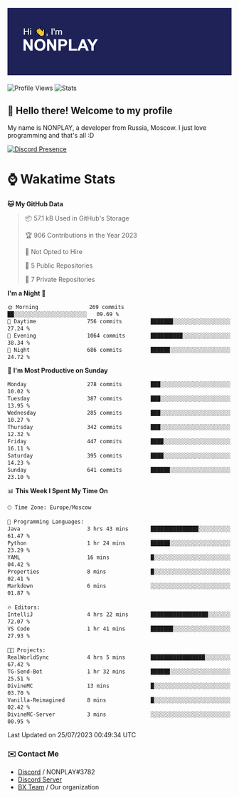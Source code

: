 ![Discord Presence](./header.png)
<br></br>
![Profile Views](https://komarev.com/ghpvc/?username=NONPLAYT&color=blue&style=for-the-badge)
![Stats](https://img.shields.io/badge/0%25-OPTIMIZED-orange?style=for-the-badge)


## :wave: Hello there! Welcome to my profile

My name is NONPLAY, a developer from Russia, Moscow. I just love programming and that's all :D

[![Discord Presence](https://lanyard.cnrad.dev/api/597087584090587177?showDisplayName=true)](https://discord.com/users/597087584090587177) 

# ⌚ Wakatime Stats

<!--START_SECTION:waka-->
**🐱 My GitHub Data** 

> 📦 57.1 kB Used in GitHub's Storage 
 > 
> 🏆 906 Contributions in the Year 2023
 > 
> 🚫 Not Opted to Hire
 > 
> 📜 5 Public Repositories 
 > 
> 🔑 7 Private Repositories 
 > 
**I'm a Night 🦉** 

```text
🌞 Morning                269 commits         ██░░░░░░░░░░░░░░░░░░░░░░░   09.69 % 
🌆 Daytime                756 commits         ███████░░░░░░░░░░░░░░░░░░   27.24 % 
🌃 Evening                1064 commits        ██████████░░░░░░░░░░░░░░░   38.34 % 
🌙 Night                  686 commits         ██████░░░░░░░░░░░░░░░░░░░   24.72 % 
```
📅 **I'm Most Productive on Sunday** 

```text
Monday                   278 commits         ███░░░░░░░░░░░░░░░░░░░░░░   10.02 % 
Tuesday                  387 commits         ███░░░░░░░░░░░░░░░░░░░░░░   13.95 % 
Wednesday                285 commits         ███░░░░░░░░░░░░░░░░░░░░░░   10.27 % 
Thursday                 342 commits         ███░░░░░░░░░░░░░░░░░░░░░░   12.32 % 
Friday                   447 commits         ████░░░░░░░░░░░░░░░░░░░░░   16.11 % 
Saturday                 395 commits         ████░░░░░░░░░░░░░░░░░░░░░   14.23 % 
Sunday                   641 commits         ██████░░░░░░░░░░░░░░░░░░░   23.10 % 
```


📊 **This Week I Spent My Time On** 

```text
🕑︎ Time Zone: Europe/Moscow

💬 Programming Languages: 
Java                     3 hrs 43 mins       ███████████████░░░░░░░░░░   61.47 % 
Python                   1 hr 24 mins        ██████░░░░░░░░░░░░░░░░░░░   23.29 % 
YAML                     16 mins             █░░░░░░░░░░░░░░░░░░░░░░░░   04.42 % 
Properties               8 mins              █░░░░░░░░░░░░░░░░░░░░░░░░   02.41 % 
Markdown                 6 mins              ░░░░░░░░░░░░░░░░░░░░░░░░░   01.87 % 

🔥 Editors: 
IntelliJ                 4 hrs 22 mins       ██████████████████░░░░░░░   72.07 % 
VS Code                  1 hr 41 mins        ███████░░░░░░░░░░░░░░░░░░   27.93 % 

🐱‍💻 Projects: 
RealWorldSync            4 hrs 5 mins        █████████████████░░░░░░░░   67.42 % 
TG-Send-Bot              1 hr 32 mins        ██████░░░░░░░░░░░░░░░░░░░   25.51 % 
DivineMC                 13 mins             █░░░░░░░░░░░░░░░░░░░░░░░░   03.70 % 
Vanilla-Reimagined       8 mins              █░░░░░░░░░░░░░░░░░░░░░░░░   02.42 % 
DivineMC-Server          3 mins              ░░░░░░░░░░░░░░░░░░░░░░░░░   00.95 % 
```


 Last Updated on 25/07/2023 00:49:34 UTC
<!--END_SECTION:waka-->

### ✉️ Contact Me

- [Discord](https://discord.com/users/597087584090587177) / NONPLAY#3782
- [Discord Server](https://discord.gg/p7cxhw7E2M)
- [BX Team](https://github.com/BX-Team) / Our organization
